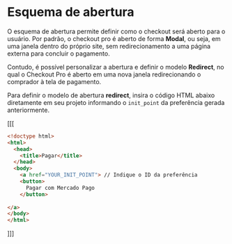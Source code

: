 # Esquema de abertura

O esquema de abertura permite definir como o checkout será aberto para o usuário. Por padrão, o checkout pro é aberto de forma **Modal**, ou seja,  em uma janela dentro do próprio site, sem redirecionamento a uma página externa para concluir o pagamento.

Contudo, é possível personalizar a abertura e definir o modelo **Redirect**, no qual o Checkout Pro é aberto em uma nova janela redirecionando o comprador à tela de pagamento. 

Para definir o modelo de abertura **redirect**, insira o código HTML abaixo diretamente em seu projeto informando o `init_point` da preferência gerada anteriormente.

[[[
```html
<!doctype html>
<html>
  <head>
    <title>Pagar</title>
  </head>
  <body>
    <a href="YOUR_INIT_POINT"> // Indique o ID da preferência
    <button>
      Pagar com Mercado Pago
    </button>
    
</a>
</body>
</html>
```
]]]